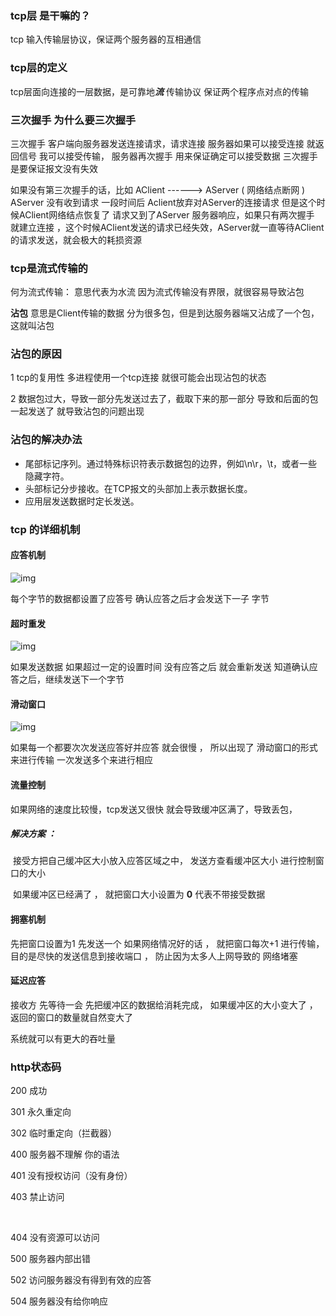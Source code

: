 ### tcp层 是干嘛的？

tcp 输入传输层协议，保证两个服务器的互相通信

### tcp层的定义

tcp层面向连接的一层数据，是可靠地***流***  传输协议 保证两个程序点对点的传输

### 三次握手 为什么要三次握手

三次握手 客户端向服务器发送连接请求，请求连接 服务器如果可以接受连接 就返回信号 我可以接受传输， 服务器再次握手 用来保证确定可以接受数据 三次握手是要保证报文没有失效

如果没有第三次握手的话，比如 AClient ------> AServer ( 网络结点断网 ) AServer 没有收到请求 一段时间后 Aclient放弃对AServer的连接请求 但是这个时候AClient网络结点恢复了 请求又到了AServer 服务器响应，如果只有两次握手 就建立连接 ，这个时候AClient发送的请求已经失效，AServer就一直等待AClient的请求发送，就会极大的耗损资源

### tcp是流式传输的

何为流式传输： 意思代表为水流 因为流式传输没有界限，就很容易导致沾包

**沾包** 意思是Client传输的数据 分为很多包，但是到达服务器端又沾成了一个包，这就叫沾包

### 沾包的原因

1 tcp的复用性 多进程使用一个tcp连接 就很可能会出现沾包的状态

2 数据包过大，导致一部分先发送过去了，截取下来的那一部分 导致和后面的包一起发送了 就导致沾包的问题出现

### 沾包的解决办法

- 尾部标记序列。通过特殊标识符表示数据包的边界，例如\n\r，\t，或者一些隐藏字符。
- 头部标记分步接收。在TCP报文的头部加上表示数据长度。
- 应用层发送数据时定长发送。

### tcp 的详细机制

#### 应答机制

![img](https://img-blog.csdn.net/20181003165647565?watermark/2/text/aHR0cHM6Ly9ibG9nLmNzZG4ubmV0L0ZyZWVkb21fMjIy/font/5a6L5L2T/fontsize/400/fill/I0JBQkFCMA==/dissolve/70)

每个字节的数据都设置了应答号 确认应答之后才会发送下一子 字节

#### 超时重发

![img](https://img-blog.csdn.net/20181003170526691?watermark/2/text/aHR0cHM6Ly9ibG9nLmNzZG4ubmV0L0ZyZWVkb21fMjIy/font/5a6L5L2T/fontsize/400/fill/I0JBQkFCMA==/dissolve/70)



如果发送数据 如果超过一定的设置时间 没有应答之后 就会重新发送 知道确认应答之后，继续发送下一个字节

#### 滑动窗口

![img](https://img-blog.csdn.net/20181003174149980?watermark/2/text/aHR0cHM6Ly9ibG9nLmNzZG4ubmV0L0ZyZWVkb21fMjIy/font/5a6L5L2T/fontsize/400/fill/I0JBQkFCMA==/dissolve/70)

如果每一个都要次次发送应答好并应答 就会很慢 ， 所以出现了 滑动窗口的形式来进行传输 一次发送多个来进行相应



#### 流量控制

如果网络的速度比较慢，tcp发送又很快 就会导致缓冲区满了，导致丢包，

##### 解决方案 ：

​	接受方把自己缓冲区大小放入应答区域之中， 发送方查看缓冲区大小 进行控制窗口的大小

​	如果缓冲区已经满了 ， 就把窗口大小设置为 **0** 代表不带接受数据

#### 拥塞机制

先把窗口设置为1 先发送一个 如果网络情况好的话 ， 就把窗口每次+1 进行传输，目的是尽快的发送信息到接收端口 ， 防止因为太多人上网导致的 网络堵塞

#### 延迟应答

接收方 先等待一会 先把缓冲区的数据给消耗完成， 如果缓冲区的大小变大了 ，返回的窗口的数量就自然变大了

系统就可以有更大的吞吐量



### http状态码

200 成功

301 永久重定向

302 临时重定向（拦截器）

400 服务器不理解 你的语法

401 没有授权访问（没有身份）

403  禁止访问

​              

404  没有资源可以访问

500 服务器内部出错

502 访问服务器没有得到有效的应答

504 服务器没有给你响应